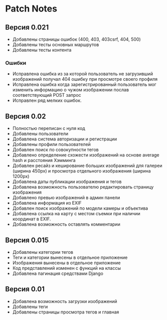 # Patch Notes

## Версия 0.021
+ Добавлены страницы ошибок (400, 403, 403csrf, 404, 500)
+ Добавлены тесты основных маршрутов
+ Добавлены тесты контента
### Ошибки
+ Исправлена ошибка из за которой пользователь не загрузивший изображений получал 404 ошибку при просмотре своего профиля
+ Исправлена ошибка когда зарегистрированный пользователь мог изменить информацию о чужом изображении послав соответствующий POST запрос
+ Исправлен ряд мелких ошибок.

## Версия 0.02
+ Полностью переписан с нуля код
+ Добавлены пользователи
+ Добавлена система авторизации и регистрации
+ Добавлены профили пользователей
+ Добавлен поиск по совокупности тегов
+ Добавлено определение схожести изображений на основе average hash и расстояния Хэмминга
+ Добавлен ресайз и кеширование больших изображений для галереи (ширина 450px) и просмотра отдельного изображения (ширина 1200px)
+ Добавлена даты публикации изображения и тегов
+ Добавлена возможность пользователю редактировать страницу изображения
+ Добавлено превью изображений в админ панели
+ Добавлена информация из EXIF
+ Добавлен поиск изображений по модели камеры и объектива
+ Добавлена ссылка на карту с местом съемки при наличии координат в EXIF.
+ Добавлена возможность оставлять комментарии

## Версия 0.015
+ Добавлены категории тегов
+ Теги и категории вынесены в отдельное приложение
+ Изображения вынесены в отдельное приложение
+ Код представлений изменен с функций на классы
+ Добавлена пагинация средствами Django

## Версия 0.01
+ Добавлена возможность загрузки изображений
+ Добавлены теги
+ Добавлены страницы просмотра тегов и главная

